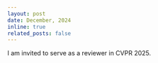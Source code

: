 ```yaml
---
layout: post
date: December, 2024
inline: true
related_posts: false
---
```


I am invited to serve as a reviewer in CVPR 2025.
